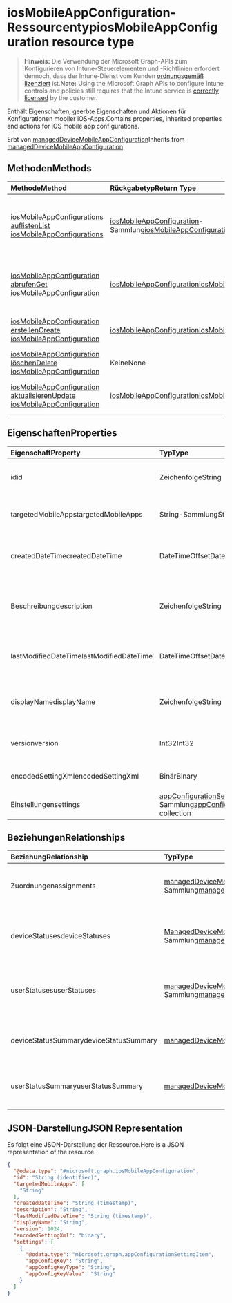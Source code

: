 # <a name="iosmobileappconfiguration-resource-type"></a><span data-ttu-id="5ae84-101">iosMobileAppConfiguration-Ressourcentyp</span><span class="sxs-lookup"><span data-stu-id="5ae84-101">iosMobileAppConfiguration resource type</span></span>

> <span data-ttu-id="5ae84-102">**Hinweis:** Die Verwendung der Microsoft Graph-APIs zum Konfigurieren von Intune-Steuerelementen und -Richtlinien erfordert dennoch, dass der Intune-Dienst vom Kunden [ordnungsgemäß lizenziert](https://go.microsoft.com/fwlink/?linkid=839381) ist.</span><span class="sxs-lookup"><span data-stu-id="5ae84-102">**Note:** Using the Microsoft Graph APIs to configure Intune controls and policies still requires that the Intune service is [correctly licensed](https://go.microsoft.com/fwlink/?linkid=839381) by the customer.</span></span>

<span data-ttu-id="5ae84-103">Enthält Eigenschaften, geerbte Eigenschaften und Aktionen für Konfigurationen mobiler iOS-Apps.</span><span class="sxs-lookup"><span data-stu-id="5ae84-103">Contains properties, inherited properties and actions for iOS mobile app configurations.</span></span>

<span data-ttu-id="5ae84-104">Erbt von [managedDeviceMobileAppConfiguration](../resources/intune_apps_manageddevicemobileappconfiguration.md)</span><span class="sxs-lookup"><span data-stu-id="5ae84-104">Inherits from [managedDeviceMobileAppConfiguration](../resources/intune_apps_manageddevicemobileappconfiguration.md)</span></span>

## <a name="methods"></a><span data-ttu-id="5ae84-105">Methoden</span><span class="sxs-lookup"><span data-stu-id="5ae84-105">Methods</span></span>
|<span data-ttu-id="5ae84-106">Methode</span><span class="sxs-lookup"><span data-stu-id="5ae84-106">Method</span></span>|<span data-ttu-id="5ae84-107">Rückgabetyp</span><span class="sxs-lookup"><span data-stu-id="5ae84-107">Return Type</span></span>|<span data-ttu-id="5ae84-108">Beschreibung</span><span class="sxs-lookup"><span data-stu-id="5ae84-108">Description</span></span>|
|:---|:---|:---|
|[<span data-ttu-id="5ae84-109">iosMobileAppConfigurations auflisten</span><span class="sxs-lookup"><span data-stu-id="5ae84-109">List iosMobileAppConfigurations</span></span>](../api/intune_apps_iosmobileappconfiguration_list.md)|<span data-ttu-id="5ae84-110">[iosMobileAppConfiguration](../resources/intune_apps_iosmobileappconfiguration.md)-Sammlung</span><span class="sxs-lookup"><span data-stu-id="5ae84-110">[iosMobileAppConfiguration](../resources/intune_apps_iosmobileappconfiguration.md) collection</span></span>|<span data-ttu-id="5ae84-111">Auflisten von Eigenschaften und Beziehungen der [iosMobileAppConfiguration](../resources/intune_apps_iosmobileappconfiguration.md)-Objekte.</span><span class="sxs-lookup"><span data-stu-id="5ae84-111">List properties and relationships of the [iosMobileAppConfiguration](../resources/intune_apps_iosmobileappconfiguration.md) objects.</span></span>|
|[<span data-ttu-id="5ae84-112">iosMobileAppConfiguration abrufen</span><span class="sxs-lookup"><span data-stu-id="5ae84-112">Get iosMobileAppConfiguration</span></span>](../api/intune_apps_iosmobileappconfiguration_get.md)|[<span data-ttu-id="5ae84-113">iosMobileAppConfiguration</span><span class="sxs-lookup"><span data-stu-id="5ae84-113">iosMobileAppConfiguration</span></span>](../resources/intune_apps_iosmobileappconfiguration.md)|<span data-ttu-id="5ae84-114">Lesen von Eigenschaften und Beziehungen des [iosMobileAppConfiguration](../resources/intune_apps_iosmobileappconfiguration.md)-Objekts.</span><span class="sxs-lookup"><span data-stu-id="5ae84-114">Read properties and relationships of the [iosMobileAppConfiguration](../resources/intune_apps_iosmobileappconfiguration.md) object.</span></span>|
|[<span data-ttu-id="5ae84-115">iosMobileAppConfiguration erstellen</span><span class="sxs-lookup"><span data-stu-id="5ae84-115">Create iosMobileAppConfiguration</span></span>](../api/intune_apps_iosmobileappconfiguration_create.md)|[<span data-ttu-id="5ae84-116">iosMobileAppConfiguration</span><span class="sxs-lookup"><span data-stu-id="5ae84-116">iosMobileAppConfiguration</span></span>](../resources/intune_apps_iosmobileappconfiguration.md)|<span data-ttu-id="5ae84-117">Erstellen eines neuen [iosMobileAppConfiguration](../resources/intune_apps_iosmobileappconfiguration.md)-Objekts.</span><span class="sxs-lookup"><span data-stu-id="5ae84-117">Create a new [iosMobileAppConfiguration](../resources/intune_apps_iosmobileappconfiguration.md) object.</span></span>|
|[<span data-ttu-id="5ae84-118">iosMobileAppConfiguration löschen</span><span class="sxs-lookup"><span data-stu-id="5ae84-118">Delete iosMobileAppConfiguration</span></span>](../api/intune_apps_iosmobileappconfiguration_delete.md)|<span data-ttu-id="5ae84-119">Keine</span><span class="sxs-lookup"><span data-stu-id="5ae84-119">None</span></span>|<span data-ttu-id="5ae84-120">Löscht eine [iosMobileAppConfiguration](../resources/intune_apps_iosmobileappconfiguration.md).</span><span class="sxs-lookup"><span data-stu-id="5ae84-120">Deletes a [iosMobileAppConfiguration](../resources/intune_apps_iosmobileappconfiguration.md).</span></span>|
|[<span data-ttu-id="5ae84-121">iosMobileAppConfiguration aktualisieren</span><span class="sxs-lookup"><span data-stu-id="5ae84-121">Update iosMobileAppConfiguration</span></span>](../api/intune_apps_iosmobileappconfiguration_update.md)|[<span data-ttu-id="5ae84-122">iosMobileAppConfiguration</span><span class="sxs-lookup"><span data-stu-id="5ae84-122">iosMobileAppConfiguration</span></span>](../resources/intune_apps_iosmobileappconfiguration.md)|<span data-ttu-id="5ae84-123">Aktualisieren der Eigenschaften eines [iosMobileAppConfiguration](../resources/intune_apps_iosmobileappconfiguration.md)-Objekts.</span><span class="sxs-lookup"><span data-stu-id="5ae84-123">Update the properties of a [iosMobileAppConfiguration](../resources/intune_apps_iosmobileappconfiguration.md) object.</span></span>|

## <a name="properties"></a><span data-ttu-id="5ae84-124">Eigenschaften</span><span class="sxs-lookup"><span data-stu-id="5ae84-124">Properties</span></span>
|<span data-ttu-id="5ae84-125">Eigenschaft</span><span class="sxs-lookup"><span data-stu-id="5ae84-125">Property</span></span>|<span data-ttu-id="5ae84-126">Typ</span><span class="sxs-lookup"><span data-stu-id="5ae84-126">Type</span></span>|<span data-ttu-id="5ae84-127">Beschreibung</span><span class="sxs-lookup"><span data-stu-id="5ae84-127">Description</span></span>|
|:---|:---|:---|
|<span data-ttu-id="5ae84-128">id</span><span class="sxs-lookup"><span data-stu-id="5ae84-128">id</span></span>|<span data-ttu-id="5ae84-129">Zeichenfolge</span><span class="sxs-lookup"><span data-stu-id="5ae84-129">String</span></span>|<span data-ttu-id="5ae84-130">Schlüssel der Entität.</span><span class="sxs-lookup"><span data-stu-id="5ae84-130">Key of the entity.</span></span> <span data-ttu-id="5ae84-131">Geerbt von [managedDeviceMobileAppConfiguration](../resources/intune_apps_manageddevicemobileappconfiguration.md)</span><span class="sxs-lookup"><span data-stu-id="5ae84-131">Inherited from [managedDeviceMobileAppConfiguration](../resources/intune_apps_manageddevicemobileappconfiguration.md)</span></span>|
|<span data-ttu-id="5ae84-132">targetedMobileApps</span><span class="sxs-lookup"><span data-stu-id="5ae84-132">targetedMobileApps</span></span>|<span data-ttu-id="5ae84-133">String-Sammlung</span><span class="sxs-lookup"><span data-stu-id="5ae84-133">String collection</span></span>|<span data-ttu-id="5ae84-134">Die zugeordnete App.</span><span class="sxs-lookup"><span data-stu-id="5ae84-134">the associated app.</span></span> <span data-ttu-id="5ae84-135">Geerbt von [managedDeviceMobileAppConfiguration](../resources/intune_apps_manageddevicemobileappconfiguration.md)</span><span class="sxs-lookup"><span data-stu-id="5ae84-135">Inherited from [managedDeviceMobileAppConfiguration](../resources/intune_apps_manageddevicemobileappconfiguration.md)</span></span>|
|<span data-ttu-id="5ae84-136">createdDateTime</span><span class="sxs-lookup"><span data-stu-id="5ae84-136">createdDateTime</span></span>|<span data-ttu-id="5ae84-137">DateTimeOffset</span><span class="sxs-lookup"><span data-stu-id="5ae84-137">DateTimeOffset</span></span>|<span data-ttu-id="5ae84-138">Datum und Uhrzeit der Erstellung des Objekts.</span><span class="sxs-lookup"><span data-stu-id="5ae84-138">DateTime the object was created.</span></span> <span data-ttu-id="5ae84-139">Geerbt von [managedDeviceMobileAppConfiguration](../resources/intune_apps_manageddevicemobileappconfiguration.md)</span><span class="sxs-lookup"><span data-stu-id="5ae84-139">Inherited from [managedDeviceMobileAppConfiguration](../resources/intune_apps_manageddevicemobileappconfiguration.md)</span></span>|
|<span data-ttu-id="5ae84-140">Beschreibung</span><span class="sxs-lookup"><span data-stu-id="5ae84-140">description</span></span>|<span data-ttu-id="5ae84-141">Zeichenfolge</span><span class="sxs-lookup"><span data-stu-id="5ae84-141">String</span></span>|<span data-ttu-id="5ae84-142">Beschreibung der Gerätekonfiguration (vom Administrator festgelegt).</span><span class="sxs-lookup"><span data-stu-id="5ae84-142">Admin provided description of the Device Configuration.</span></span> <span data-ttu-id="5ae84-143">Geerbt von [managedDeviceMobileAppConfiguration](../resources/intune_apps_manageddevicemobileappconfiguration.md)</span><span class="sxs-lookup"><span data-stu-id="5ae84-143">Inherited from [managedDeviceMobileAppConfiguration](../resources/intune_apps_manageddevicemobileappconfiguration.md)</span></span>|
|<span data-ttu-id="5ae84-144">lastModifiedDateTime</span><span class="sxs-lookup"><span data-stu-id="5ae84-144">lastModifiedDateTime</span></span>|<span data-ttu-id="5ae84-145">DateTimeOffset</span><span class="sxs-lookup"><span data-stu-id="5ae84-145">DateTimeOffset</span></span>|<span data-ttu-id="5ae84-146">Datum und Uhrzeit der letzten Änderung des Objekts.</span><span class="sxs-lookup"><span data-stu-id="5ae84-146">DateTime the object was last modified.</span></span> <span data-ttu-id="5ae84-147">Geerbt von [managedDeviceMobileAppConfiguration](../resources/intune_apps_manageddevicemobileappconfiguration.md)</span><span class="sxs-lookup"><span data-stu-id="5ae84-147">Inherited from [managedDeviceMobileAppConfiguration](../resources/intune_apps_manageddevicemobileappconfiguration.md)</span></span>|
|<span data-ttu-id="5ae84-148">displayName</span><span class="sxs-lookup"><span data-stu-id="5ae84-148">displayName</span></span>|<span data-ttu-id="5ae84-149">Zeichenfolge</span><span class="sxs-lookup"><span data-stu-id="5ae84-149">String</span></span>|<span data-ttu-id="5ae84-150">Name der Gerätekonfiguration (vom Administrator festgelegt).</span><span class="sxs-lookup"><span data-stu-id="5ae84-150">Admin provided name of the device configuration.</span></span> <span data-ttu-id="5ae84-151">Geerbt von [managedDeviceMobileAppConfiguration](../resources/intune_apps_manageddevicemobileappconfiguration.md)</span><span class="sxs-lookup"><span data-stu-id="5ae84-151">Inherited from [managedDeviceMobileAppConfiguration](../resources/intune_apps_manageddevicemobileappconfiguration.md)</span></span>|
|<span data-ttu-id="5ae84-152">version</span><span class="sxs-lookup"><span data-stu-id="5ae84-152">version</span></span>|<span data-ttu-id="5ae84-153">Int32</span><span class="sxs-lookup"><span data-stu-id="5ae84-153">Int32</span></span>|<span data-ttu-id="5ae84-154">Version der Gerätekonfiguration.</span><span class="sxs-lookup"><span data-stu-id="5ae84-154">Version of the device configuration.</span></span> <span data-ttu-id="5ae84-155">Geerbt von [managedDeviceMobileAppConfiguration](../resources/intune_apps_manageddevicemobileappconfiguration.md)</span><span class="sxs-lookup"><span data-stu-id="5ae84-155">Inherited from [managedDeviceMobileAppConfiguration](../resources/intune_apps_manageddevicemobileappconfiguration.md)</span></span>|
|<span data-ttu-id="5ae84-156">encodedSettingXml</span><span class="sxs-lookup"><span data-stu-id="5ae84-156">encodedSettingXml</span></span>|<span data-ttu-id="5ae84-157">Binär</span><span class="sxs-lookup"><span data-stu-id="5ae84-157">Binary</span></span>|<span data-ttu-id="5ae84-158">Base64-binärcodierte MDM-App-Konfiguration</span><span class="sxs-lookup"><span data-stu-id="5ae84-158">mdm app configuration Base64 binary.</span></span>|
|<span data-ttu-id="5ae84-159">Einstellungen</span><span class="sxs-lookup"><span data-stu-id="5ae84-159">settings</span></span>|<span data-ttu-id="5ae84-160">[appConfigurationSettingItem](../resources/intune_apps_appconfigurationsettingitem.md)-Sammlung</span><span class="sxs-lookup"><span data-stu-id="5ae84-160">[appConfigurationSettingItem](../resources/intune_apps_appconfigurationsettingitem.md) collection</span></span>|<span data-ttu-id="5ae84-161">App-Konfigurationseinstellungselemente</span><span class="sxs-lookup"><span data-stu-id="5ae84-161">app configuration setting items.</span></span>|

## <a name="relationships"></a><span data-ttu-id="5ae84-162">Beziehungen</span><span class="sxs-lookup"><span data-stu-id="5ae84-162">Relationships</span></span>
|<span data-ttu-id="5ae84-163">Beziehung</span><span class="sxs-lookup"><span data-stu-id="5ae84-163">Relationship</span></span>|<span data-ttu-id="5ae84-164">Typ</span><span class="sxs-lookup"><span data-stu-id="5ae84-164">Type</span></span>|<span data-ttu-id="5ae84-165">Beschreibung</span><span class="sxs-lookup"><span data-stu-id="5ae84-165">Description</span></span>|
|:---|:---|:---|
|<span data-ttu-id="5ae84-166">Zuordnungen</span><span class="sxs-lookup"><span data-stu-id="5ae84-166">assignments</span></span>|<span data-ttu-id="5ae84-167">[managedDeviceMobileAppConfigurationAssignment](../resources/intune_apps_manageddevicemobileappconfigurationassignment.md)-Sammlung</span><span class="sxs-lookup"><span data-stu-id="5ae84-167">[managedDeviceMobileAppConfigurationAssignment](../resources/intune_apps_manageddevicemobileappconfigurationassignment.md) collection</span></span>|<span data-ttu-id="5ae84-168">Die Liste der Gruppenzuweisungen für die App-Konfiguration.</span><span class="sxs-lookup"><span data-stu-id="5ae84-168">The list of group assignemenets for app configration.</span></span> <span data-ttu-id="5ae84-169">Geerbt von [managedDeviceMobileAppConfiguration](../resources/intune_apps_manageddevicemobileappconfiguration.md)</span><span class="sxs-lookup"><span data-stu-id="5ae84-169">Inherited from [managedDeviceMobileAppConfiguration](../resources/intune_apps_manageddevicemobileappconfiguration.md)</span></span>|
|<span data-ttu-id="5ae84-170">deviceStatuses</span><span class="sxs-lookup"><span data-stu-id="5ae84-170">deviceStatuses</span></span>|<span data-ttu-id="5ae84-171">[ManagedDeviceMobileAppConfigurationDeviceStatus](../resources/intune_apps_manageddevicemobileappconfigurationdevicestatus.md)-Sammlung</span><span class="sxs-lookup"><span data-stu-id="5ae84-171">[managedDeviceMobileAppConfigurationDeviceStatus](../resources/intune_apps_manageddevicemobileappconfigurationdevicestatus.md) collection</span></span>|<span data-ttu-id="5ae84-172">Liste der ManagedDeviceMobileAppConfigurationDeviceStatus.</span><span class="sxs-lookup"><span data-stu-id="5ae84-172">List of ManagedDeviceMobileAppConfigurationDeviceStatus.</span></span> <span data-ttu-id="5ae84-173">Geerbt von [managedDeviceMobileAppConfiguration](../resources/intune_apps_manageddevicemobileappconfiguration.md)</span><span class="sxs-lookup"><span data-stu-id="5ae84-173">Inherited from [managedDeviceMobileAppConfiguration](../resources/intune_apps_manageddevicemobileappconfiguration.md)</span></span>|
|<span data-ttu-id="5ae84-174">userStatuses</span><span class="sxs-lookup"><span data-stu-id="5ae84-174">userStatuses</span></span>|<span data-ttu-id="5ae84-175">[managedDeviceMobileAppConfigurationUserStatus](../resources/intune_apps_manageddevicemobileappconfigurationuserstatus.md)-Sammlung</span><span class="sxs-lookup"><span data-stu-id="5ae84-175">[managedDeviceMobileAppConfigurationUserStatus](../resources/intune_apps_manageddevicemobileappconfigurationuserstatus.md) collection</span></span>|<span data-ttu-id="5ae84-176">Liste von ManagedDeviceMobileAppConfigurationUserStatus.</span><span class="sxs-lookup"><span data-stu-id="5ae84-176">List of ManagedDeviceMobileAppConfigurationUserStatus.</span></span> <span data-ttu-id="5ae84-177">Geerbt von [managedDeviceMobileAppConfiguration](../resources/intune_apps_manageddevicemobileappconfiguration.md)</span><span class="sxs-lookup"><span data-stu-id="5ae84-177">Inherited from [managedDeviceMobileAppConfiguration](../resources/intune_apps_manageddevicemobileappconfiguration.md)</span></span>|
|<span data-ttu-id="5ae84-178">deviceStatusSummary</span><span class="sxs-lookup"><span data-stu-id="5ae84-178">deviceStatusSummary</span></span>|[<span data-ttu-id="5ae84-179">managedDeviceMobileAppConfigurationDeviceSummary</span><span class="sxs-lookup"><span data-stu-id="5ae84-179">managedDeviceMobileAppConfigurationDeviceSummary</span></span>](../resources/intune_apps_manageddevicemobileappconfigurationdevicesummary.md)|<span data-ttu-id="5ae84-180">Zusammenfassung der App-Konfiguration-Gerätestatus.</span><span class="sxs-lookup"><span data-stu-id="5ae84-180">App configuration device status summary.</span></span> <span data-ttu-id="5ae84-181">Geerbt von [managedDeviceMobileAppConfiguration](../resources/intune_apps_manageddevicemobileappconfiguration.md)</span><span class="sxs-lookup"><span data-stu-id="5ae84-181">Inherited from [managedDeviceMobileAppConfiguration](../resources/intune_apps_manageddevicemobileappconfiguration.md)</span></span>|
|<span data-ttu-id="5ae84-182">userStatusSummary</span><span class="sxs-lookup"><span data-stu-id="5ae84-182">userStatusSummary</span></span>|[<span data-ttu-id="5ae84-183">managedDeviceMobileAppConfigurationUserSummary</span><span class="sxs-lookup"><span data-stu-id="5ae84-183">managedDeviceMobileAppConfigurationUserSummary</span></span>](../resources/intune_apps_manageddevicemobileappconfigurationusersummary.md)|<span data-ttu-id="5ae84-184">Zusammenfassung der App-Konfiguration-Benutzerstatus.</span><span class="sxs-lookup"><span data-stu-id="5ae84-184">App configuration user status summary.</span></span> <span data-ttu-id="5ae84-185">Geerbt von [managedDeviceMobileAppConfiguration](../resources/intune_apps_manageddevicemobileappconfiguration.md)</span><span class="sxs-lookup"><span data-stu-id="5ae84-185">Inherited from [managedDeviceMobileAppConfiguration](../resources/intune_apps_manageddevicemobileappconfiguration.md)</span></span>|

## <a name="json-representation"></a><span data-ttu-id="5ae84-186">JSON-Darstellung</span><span class="sxs-lookup"><span data-stu-id="5ae84-186">JSON Representation</span></span>
<span data-ttu-id="5ae84-187">Es folgt eine JSON-Darstellung der Ressource.</span><span class="sxs-lookup"><span data-stu-id="5ae84-187">Here is a JSON representation of the resource.</span></span>
<!--{
  "blockType": "resource",
  "baseType": "microsoft.graph.managedDeviceMobileAppConfiguration",
  "keyProperty": "id",
  "@odata.type": "microsoft.graph.iosMobileAppConfiguration"
}-->
``` json
{
  "@odata.type": "#microsoft.graph.iosMobileAppConfiguration",
  "id": "String (identifier)",
  "targetedMobileApps": [
    "String"
  ],
  "createdDateTime": "String (timestamp)",
  "description": "String",
  "lastModifiedDateTime": "String (timestamp)",
  "displayName": "String",
  "version": 1024,
  "encodedSettingXml": "binary",
  "settings": [
    {
      "@odata.type": "microsoft.graph.appConfigurationSettingItem",
      "appConfigKey": "String",
      "appConfigKeyType": "String",
      "appConfigKeyValue": "String"
    }
  ]
}
```








